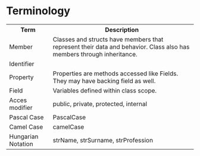 # Terminology

<table class="tg">
  <tr>
    <th class="tg-yw4l">Term</th>
    <th class="tg-yw4l">Description</th>
  </tr>
  <tr>
    <td class="tg-9hbo">Member</td>
    <td class="tg-yw4l">Classes and structs have members that represent their data and behavior. Class also has members through inheritance.</td>
  </tr>
  <tr>
    <td class="tg-9hbo">Identifier</td>
    <td class="tg-yw4l"></td>
  </tr>
  <tr>
    <td class="tg-9hbo">Property</td>
    <td class="tg-yw4l">Properties are methods accessed like Fields. They may have backing field as well.</td>
  </tr>
  <tr>
    <td class="tg-9hbo">Field</td>
    <td class="tg-yw4l">Variables defined within class scope.</td>
  </tr>
  <tr>
    <td class="tg-9hbo">Acces modifier</td>
    <td class="tg-yw4l">public, private, protected, internal</td>
  </tr>
  <tr>
    <td class="tg-9hbo">Pascal Case</td>
    <td class="tg-yw4l">PascalCase</td>
  </tr>
  <tr>
    <td class="tg-9hbo">Camel Case</td>
    <td class="tg-yw4l">camelCase</td>
  </tr>
  <tr>
    <td class="tg-9hbo">Hungarian Notation</td>
    <td class="tg-yw4l">strName, strSurname, strProfession</td>
  </tr>
</table>